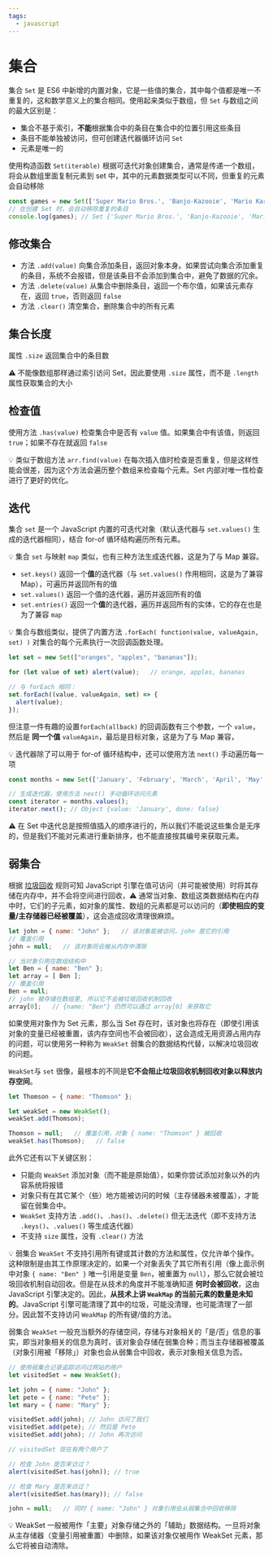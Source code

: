 ```yaml
---
tags:
  - javascript
---
```


# 集合
集合 `Set` 是 ES6 中新增的内置对象，它是一些值的集合，其中每个值都是唯一不重复的，这和数学意义上的集合相同。使用起来类似于数组，但 `Set` 与数组之间的最大区别是：

* 集合不基于索引，**不能**根据集合中的条目在集合中的位置引用这些条目
* 条目不能单独被访问，但可创建迭代器循环访问 `Set`
* 元素是唯一的

使用构造函数 `Set(iterable)` 根据可迭代对象创建集合，通常是传递一个数组，将会从数组里面复制元素到 set 中，其中的元素数据类型可以不同，但重复的元素会自动移除

```js
const games = new Set(['Super Mario Bros.', 'Banjo-Kazooie', 'Mario Kart', 'Super Mario Bros.']);
// 在创建 Set 时，会自动移除重复的条目
console.log(games); // Set {'Super Mario Bros.', 'Banjo-Kazooie', 'Mario Kart'}
```

## 修改集合
* 方法 `.add(value)` 向集合添加条目，返回对象本身。如果尝试向集合添加重复的条目，系统不会报错，但是该条目不会添加到集合中，避免了数据的冗余。
* 方法 `.delete(value)` 从集合中删除条目，返回一个布尔值，如果该元素存在，返回 `true`，否则返回 `false`
* 方法 `.clear()` 清空集合，删除集合中的所有元素

## 集合长度
属性 `.size` 返回集合中的条目数

:warning: 不能像数组那样通过索引访问 Set，因此要使用 `.size` 属性，而不是 `.length` 属性获取集合的大小

## 检查值
使用方法 `.has(value)` 检查集合中是否有 `value` 值。如果集合中有该值，则返回 `true`；如果不存在就返回 `false`

:bulb: 类似于数组方法 `arr.find(value)` 在每次插入值时检查是否重复，但是这样性能会很差，因为这个方法会遍历整个数组来检查每个元素。Set 内部对唯一性检查进行了更好的优化。

## 迭代
集合 `set` 是一个 JavaScript 内置的可迭代对象（默认迭代器与 `set.values()` 生成的迭代器相同），结合 for-of 循环结构遍历所有元素。

:bulb: 集合 `set` 与映射 `map` 类似，也有三种方法生成迭代器，这是为了与 Map 兼容。

- `set.keys()` 返回一个**值**的迭代器（与 `set.values()` 作用相同，这是为了兼容 Map），可遍历并返回所有的值
- `set.values()` 返回一个值的迭代器，遍历并返回所有的值
- `set.entries()` 返回一个**值**的迭代器，遍历并返回所有的实体，它的存在也是为了兼容 `map`

:bulb: 集合与数组类似，提供了内置方法 `.forEach( function(value, valueAgain, set) )` 对集合的每个元素执行一次回调函数处理。

```js
let set = new Set(["oranges", "apples", "bananas"]);

for (let value of set) alert(value);   // orange, apples, bananas

// 与 forEach 相同：
set.forEach((value, valueAgain, set) => {
  alert(value);
});
```

但注意一件有趣的设置`forEach(allback)` 的回调函数有三个参数，一个 `value`，然后是 **同一个值** `valueAgain`，最后是目标对象，这是为了与 Map 兼容，

:bulb: 迭代器除了可以用于 for-of 循环结构中，还可以使用方法 `next()` 手动遍历每一项

```js
const months = new Set(['January', 'February', 'March', 'April', 'May', 'June', 'July', 'August', 'September', 'October', 'November', 'December']);

// 生成迭代器，使用方法 next() 手动循环访问元素
const iterator = months.values();
iterator.next(); // Object {value: 'January', done: false}
```

:warning: 在 Set 中迭代总是按照值插入的顺序进行的，所以我们不能说这些集合是无序的，但是我们不能对元素进行重新排序，也不能直接按其编号来获取元素。

## 弱集合
根据 [垃圾回收](./垃圾回收.md) 规则可知 JavaScript 引擎在值可访问（并可能被使用）时将其存储在内存中，并不会将空间进行回收，:warning: 通常当对象、数组这类数据结构在内存中时，它们的子元素，如对象的属性、数组的元素都是可以访问的（**即使相应的变量/主存储器已经被覆盖**），这会造成回收清理很麻烦。

```js
let john = { name: "John" };   // 该对象能被访问，john 是它的引用
// 覆盖引用
john = null;   // 该对象将会被从内存中清除

// 当对象引用在数组结构中
let Ben = { name: "Ben" };
let array = [ Ben ];
// 覆盖引用
Ben = null;
// john 被存储在数组里, 所以它不会被垃圾回收机制回收
array[0];   // {name: "Ben"} 仍然可以通过 array[0] 来获取它
```

如果使用对象作为 Set 元素，那么当 Set 存在时，该对象也将存在（即使引用该对象的变量已经被重置，该内存空间也不会被回收），这会造成无用资源占用内存的问题，可以使用另一种称为 `WeakSet` 弱集合的数据结构代替，以解决垃圾回收的问题。

`WeakSet`与 `set` 很像，最根本的不同是**它不会阻止垃圾回收机制回收对象以释放内存空间**。

```js
let Thomson = { name: "Thomson" };

let weakSet = new WeakSet();
weakSet.add(Thomson);

Thomson = null;   // 覆盖引用，对象 { name: "Thomson" } 被回收
weakSet.has(Thomson);   // false
```

此外它还有以下关键区别：

* 只能向 `WeakSet` 添加对象（而不能是原始值），如果你尝试添加对象以外的内容系统将报错
* 对象只有在其它某个（些）地方能被访问的时候（主存储器未被覆盖），才能留在弱集合中。
* `WeakSet` 支持方法 `.add()`、`.has()`、`.delete()` 但无法迭代（即不支持方法 `.keys()`、`.values()` 等生成迭代器）
* 不支持 `size` 属性，没有 `.clear()` 方法

:bulb: 弱集合 `WeakSet` 不支持引用所有键或其计数的方法和属性，仅允许单个操作。这种限制是由其工作原理决定的，如果一个对象丢失了其它所有引用（像上面示例中对象 `{ name: "Ben" }` 唯一引用是变量 `Ben`，被重置为 `null`），那么它就会被垃圾回收机制自动回收。但是在从技术的角度并不能准确知道 **何时会被回收**，这由 JavaScript 引擎决定的。因此，**从技术上讲 `WeakMap` 的当前元素的数量是未知的**。JavaScript 引擎可能清理了其中的垃圾，可能没清理，也可能清理了一部分。因此暂不支持访问 `WeakMap` 的所有键/值的方法。

弱集合 `WeakSet` 一般充当额外的存储空间，存储与对象相关的「是/否」信息的事实，即当对象相关的信息为真时，该对象会存储在弱集合种；而当主存储器被覆盖（对象引用被「移除」）对象也会从弱集合中回收，表示对象相关信息为否。

```js
// 使用弱集合记录追踪访问过网站的用户
let visitedSet = new WeakSet();

let john = { name: "John" };
let pete = { name: "Pete" };
let mary = { name: "Mary" };

visitedSet.add(john); // John 访问了我们
visitedSet.add(pete); // 然后是 Pete
visitedSet.add(john); // John 再次访问

// visitedSet 现在有两个用户了

// 检查 John 是否来访过？
alert(visitedSet.has(john)); // true

// 检查 Mary 是否来访过？
alert(visitedSet.has(mary)); // false

john = null;   // 同时 { name: "John" } 对象引用会从弱集合中回收移除
```

:bulb: WeakSet 一般被用作「主要」对象存储之外的「辅助」数据结构。一旦将对象从主存储器（变量引用被重置）中删除，如果该对象仅被用作 WeakSet 元素，那么它将被自动清除。